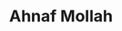 ---
title: "Ahnaf Mollah"
position: "Guard"
height: "5'10"
image: "https://placehold.co/80x80/png"
bio: "Speedy shooting guard with excellent work ethic. Offensive package will develop into a lethal 3 level scorer. Ahnaf is a matchup nightmare in 1v1 situations."
team: "17U"
--- 